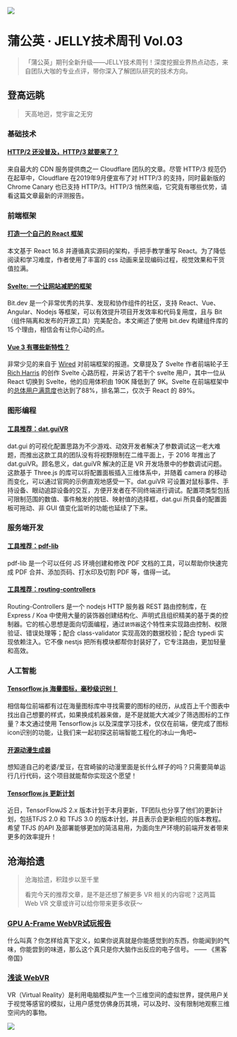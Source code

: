 ![](https://img10.360buyimg.com/ling/jfs/t1/94929/1/18535/223333/5e946661Ead3c31cf/7a210e51b34b685c.jpg)

# 蒲公英 · JELLY技术周刊 Vol.03

> 「蒲公英」期刊全新升级——JELLY技术周刊！深度挖掘业界热点动态，来自团队大咖的专业点评，带你深入了解团队研究的技术方向。

## 登高远眺

> 天高地迥，觉宇宙之无穷

### 基础技术

#### [HTTP/2 还没普及，HTTP/3 就要来了？](http://3.cn/11-7Irff)

来自最大的 CDN 服务提供商之一 Cloudflare 团队的文章。尽管 HTTP/3 规范仍在起草中，Cloudflare 在2019年9月便宣布了对 HTTP/3 的支持，同时最新版的 Chrome Canary 也已支持 HTTP/3。HTTP/3 悄然来临，它究竟有哪些优势，请看这篇文章最新的评测报告。

### 前端框架

#### [打造一个自己的 React 框架](http://3.cn/117IvE-M)

本文基于 React 16.8 并遵循真实源码的架构，手把手教学重写 React。为了降低阅读和学习难度，作者使用了丰富的 css 动画来呈现编码过程，视觉效果和干货值拉满。

#### [Svelte: 一个让网站减肥的框架](http://3.cn/117IA-pj)

Bit.dev 是一个非常优秀的共享、发现和协作组件的社区，支持 React、Vue、Angular、Nodejs 等框架，可以有效提升项目开发效率和代码复用度，且与 Bit （组件隔离和发布的开源工具）完美配合。本文阐述了使用 bit.dev 构建组件库的 15 个理由，相信会有让你心动的点。

#### [Vue 3 有哪些新特性？](http://3.cn/117Iy-MT)

非常少见的来自于 [Wired](https://www.wired.com/) 对前端框架的报道。文章提及了 Svelte 作者前端轮子王 [Rich Harris](https://github.com/Rich-Harris) 的创作 Svelte 心路历程，并采访了若干个 svelte 用户，其中一位从 React 切换到 Svelte，他的应用体积由 190K 降低到了 9K。Svelte 在前端框架中的[总体用户满意度](https://2019.stateofjs.com/front-end-frameworks/svelte/)也达到了88%，排名第二，仅次于 React 的 89%。

### 图形编程

#### [工具推荐：dat.guiVR](http://3.cn/-117IJ1S)

dat.gui 的可视化配置思路为不少游戏、动效开发者解决了参数调试这一老大难题，而推出这款工具的团队没有将视野限制在二维平面上，于 2016 年推出了 dat.guiVR。顾名思义，dat.guiVR 解决的正是 VR 开发场景中的参数调试问题。这款基于 Three.js 的库可以将配置面板插入三维体系中，并随着 camera 的移动而变化，可以通过官网的示例直观地感受一下。dat.guiVR 可设置对鼠标事件、手持设备、眼动追踪设备的交互，方便开发者在不同终端进行调试。配置项类型包括可限制范围的数值、事件触发的按钮、映射值的选择框，dat.gui 所具备的配置面板可拖动、非 GUI 值变化监听的功能也延续了下来。

### 服务端开发

#### [工具推荐：pdf-lib](http://3.cn/117I-Nvk)

pdf-lib 是一个可以任何 JS 环境创建和修改 PDF 文档的工具，可以帮助你快速完成 PDF 合并、添加页码、打水印及切割 PDF 等，值得一试。

#### [工具推荐：routing-controllers](http://3.cn/117-IRUb)

Routing-Controllers  是一个 nodejs HTTP 服务器 REST 路由控制库，在 Express / Koa 中使用大量的装饰器创建结构化、声明式且组织精美的基于类的控制器。它的核心思想是面向切面编程，通过`装饰器`这个特性来实现路由控制、权限验证、错误处理等；配合 class-validator 实现高效的数据校验；配合 typedi 实现依赖注入。它不像 nestjs 把所有模块都帮你封装好了，它专注路由，更加轻量和高效。

### 人工智能

#### [Tensorflow.js 海量图标，毫秒级识别！](http://3.cn/11-7IW0x)

相信每位前端都有过在海量图标库中寻找需要的图标的经历，从成百上千个图表中找出自己想要的样式，如果换成机器来做，是不是就能大大减少了筛选图标的工作量？本文通过使用 Tensorflow.js 以及深度学习技术，仅仅在前端，便完成了图标icon识别的功能，让我们来一起初探这前端智能工程化的冰山一角吧~

#### [开源动漫生成器](http://3.cn/117J-0vu)

想知道自己的老婆/爱豆，在宫崎骏的动漫里面是长什么样子的吗？只需要简单运行几行代码，这个项目就能帮你实现这个愿望！

#### [Tensorflow.js 更新计划](http://3.cn/11-7J4yS)

近日，TensorFlowJS 2.x 版本计划于本月更新，TF团队也分享了他们的更新计划，包括TFJS 2.0 和 TFJS 3.0 的版本计划，并且表示会更新相应的版本教程。希望 TFJS 的API  及部署能够更加的简洁易用，为面向生产环境的前端开发者带来更多的效率提升！

## 沧海拾遗

> 沧海拾遗，积跬步以至千里
> 
> 看完今天的推荐文章，是不是还想了解更多 VR 相关的内容呢？这两篇 Web VR 文章或许可以给你带来更多收获～

### [GPU A-Frame WebVR试玩报告](http://3.cn/117K7-Ky)

什么叫真？你怎样给真下定义，如果你说真就是你能感觉到的东西，你能闻到的气味，你能尝到的味道，那么这个真只是你大脑作出反应的电子信号。 —— 《黑客帝国》

### [浅谈 WebVR](http://3.cn/11-7Kd6V)

VR（Virtual Reality）是利用电脑模拟产生一个三维空间的虚拟世界，提供用户关于视觉等感官的模拟，让用户感觉仿佛身历其境，可以及时、没有限制地观察三维空间内的事物。

![](https://img20.360buyimg.com/ling/jfs/t1/93326/34/18555/167361/5e946665E13c912ae/9a8405dd8be2dad4.jpg)
